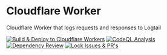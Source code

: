 # Cloudflare Worker
Cloudflare Worker that logs requests and responses to Logtail

[![Build & Deploy to Cloudflare Workers](https://github.com/iamwarning/cloudflare-worker-jorgel/actions/workflows/build-and-deploy.yml/badge.svg)](https://github.com/iamwarning/cloudflare-worker-jorgel/actions/workflows/build-and-deploy.yml)
[![CodeQL Analysis](https://github.com/iamwarning/cloudflare-worker-jorgel/actions/workflows/codeql.yml/badge.svg)](https://github.com/iamwarning/cloudflare-worker-jorgel/actions/workflows/codeql.yml)
[![Dependency Review](https://github.com/iamwarning/cloudflare-worker-jorgel/actions/workflows/dependency-review.yml/badge.svg?branch=main)](https://github.com/iamwarning/cloudflare-worker-jorgel/actions/workflows/dependency-review.yml)
[![Lock Issues & PR's](https://github.com/iamwarning/cloudflare-worker-jorgel/actions/workflows/lock.yml/badge.svg?branch=main)](https://github.com/iamwarning/cloudflare-worker-jorgel/actions/workflows/lock.yml)
